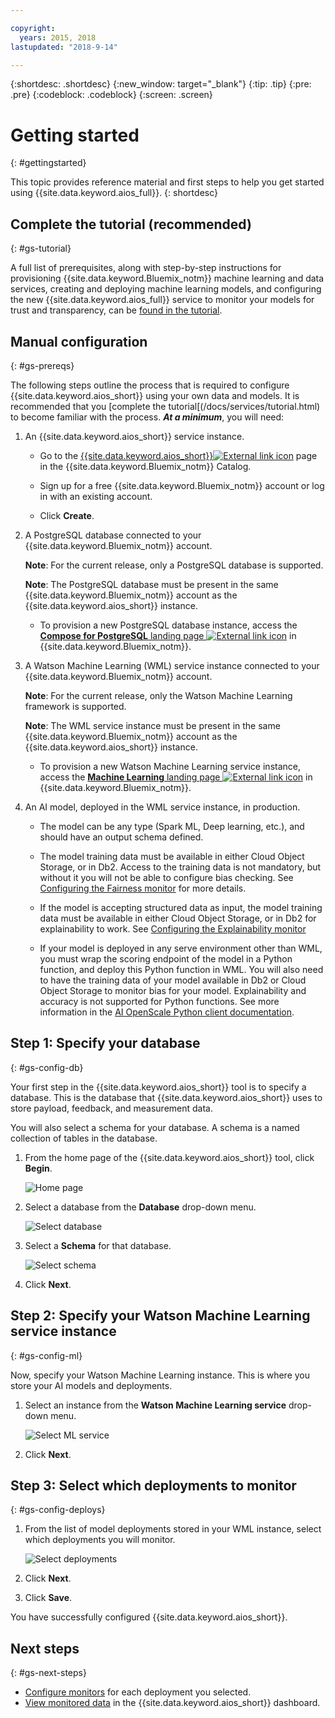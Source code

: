 ```yaml
---

copyright:
  years: 2015, 2018
lastupdated: "2018-9-14"

---
```


{:shortdesc: .shortdesc}
{:new_window: target="_blank"}
{:tip: .tip}
{:pre: .pre}
{:codeblock: .codeblock}
{:screen: .screen}

# Getting started
{: #gettingstarted}

This topic provides reference material and first steps to help you get started using {{site.data.keyword.aios_full}}.
{: shortdesc}

## Complete the tutorial (recommended)
{: #gs-tutorial}

A full list of prerequisites, along with step-by-step instructions for provisioning {{site.data.keyword.Bluemix_notm}} machine learning and data services, creating and deploying machine learning models, and configuring the new {{site.data.keyword.aios_full}} service to monitor your models for trust and transparency, can be [found in the tutorial](/docs/services/ai-openscale/tutorial.html).

## Manual configuration
{: #gs-prereqs}

The following steps outline the process that is required to configure {{site.data.keyword.aios_short}} using your own data and models. It is recommended that you [complete the tutorial[(/docs/services/tutorial.html) to become familiar with the process. ***At a minimum***, you will need:

1.  An {{site.data.keyword.aios_short}} service instance.

    - Go to the [{{site.data.keyword.aios_short}}![External link icon](../../icons/launch-glyph.svg "External link icon")](https://console.bluemix.net/catalog/services/ai-openscale) page in the {{site.data.keyword.Bluemix_notm}} Catalog.

    - Sign up for a free {{site.data.keyword.Bluemix_notm}} account or log in with an existing account.

    - Click **Create**.

1.  A PostgreSQL database connected to your {{site.data.keyword.Bluemix_notm}} account.

    **Note**: For the current release, only a PostgreSQL database is supported.

    **Note**: The PostgreSQL database must be present in the same {{site.data.keyword.Bluemix_notm}} account as the {{site.data.keyword.aios_short}} instance.

    - To provision a new PostgreSQL database instance, access the [**Compose for PostgreSQL** landing page ![External link icon](../../icons/launch-glyph.svg "External link icon")](https://console.bluemix.net/catalog/services/compose-for-postgresql) in {{site.data.keyword.Bluemix_notm}}.

1.  A Watson Machine Learning (WML) service instance connected to your {{site.data.keyword.Bluemix_notm}} account.

    **Note**: For the current release, only the Watson Machine Learning framework is supported.

    **Note**: The WML service instance must be present in the same {{site.data.keyword.Bluemix_notm}} account as the {{site.data.keyword.aios_short}} instance.

    - To provision a new Watson Machine Learning service instance, access the [**Machine Learning** landing page ![External link icon](../../icons/launch-glyph.svg "External link icon")](https://console.bluemix.net/catalog/services/machine-learning) in {{site.data.keyword.Bluemix_notm}}.

1.  An AI model, deployed in the WML service instance, in production.

    - The model can be any type (Spark ML, Deep learning, etc.), and should have an output schema defined.

    - The model training data must be available in either Cloud Object Storage, or in Db2. Access to the training data is not mandatory, but without it you will not be able to configure bias checking. See [Configuring the Fairness monitor](/docs/services/ai-openscale/monitor-fairness.html#config-fair) for more details.

    - If the model is accepting structured data as input, the model training data must be available in either Cloud Object Storage, or in Db2 for explainability to work. See [Configuring the Explainability monitor](/docs/services/ai-openscale/monitor-explain.html#config-explain)

    - If your model is deployed in any serve environment other than WML, you must wrap the scoring endpoint of the model in a Python function, and deploy this Python function in WML. You will also need to have the training data of your model available in Db2 or Cloud Object Storage to monitor bias for your model. Explainability and accuracy is not supported for Python functions. See more information in the [AI OpenScale Python client documentation](http://ai-openscale-python-client.mybluemix.net/).

## Step 1: Specify your database
{: #gs-config-db}

Your first step in the {{site.data.keyword.aios_short}} tool is to specify a database. This is the database that {{site.data.keyword.aios_short}} uses to store payload, feedback, and measurement data.

You will also select a schema for your database. A schema is a named collection of tables in the database.

1.  From the home page of the {{site.data.keyword.aios_short}} tool, click **Begin**.

    ![Home page](images/gs-config-start.png)

1.  Select a database from the **Database** drop-down menu.

    ![Select database](images/gs-config-database.png)

1.  Select a **Schema** for that database.

    ![Select schema](images/gs-config-schema.png)

1.  Click **Next**.

## Step 2: Specify your Watson Machine Learning service instance
{: #gs-config-ml}

Now, specify your Watson Machine Learning instance. This is where you store your AI models and deployments.

1.  Select an instance from the **Watson Machine Learning service** drop-down menu.

    ![Select ML service](images/gs-config-ml.png)

1.  Click **Next**.

## Step 3: Select which deployments to monitor
{: #gs-config-deploys}

1.  From the list of model deployments stored in your WML instance, select which deployments you will monitor.

    ![Select deployments](images/gs-config-deploy.png)

1.  Click **Next**.
1.  Click **Save**.

You have successfully configured {{site.data.keyword.aios_short}}.

## Next steps
{: #gs-next-steps}

- [Configure monitors](/docs/services/ai-openscale/monitor-overview.html) for each deployment you selected.
- [View monitored data](/docs/services/ai-openscale/insight-overview.html) in the {{site.data.keyword.aios_short}} dashboard.
